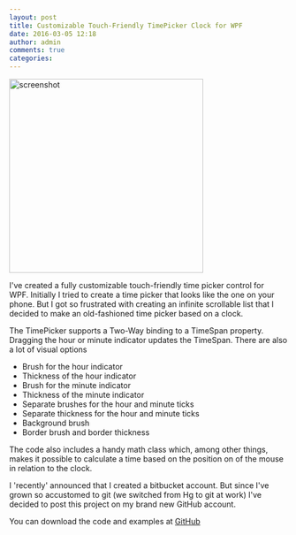 ```yaml
---
layout: post
title: Customizable Touch-Friendly TimePicker Clock for WPF
date: 2016-03-05 12:18
author: admin
comments: true
categories:
---
```

<img class="alignnone size-full wp-image-881" src="https://raw.githubusercontent.com/roy-t/TimePicker/master/screenshot.png" alt="screenshot" width="351" />

I've created a fully customizable touch-friendly time picker control for WPF. Initially I tried to create a time picker that looks like the one on your phone. But I got so frustrated with creating an infinite scrollable list that I decided to make an old-fashioned time picker based on a clock.

The TimePicker supports a Two-Way binding to a TimeSpan property. Dragging the hour or minute indicator updates the TimeSpan. There are also a lot of visual options

 - Brush for the hour indicator
 - Thickness of the hour indicator
 - Brush for the minute indicator
 - Thickness of the minute indicator
 - Separate brushes for the hour and minute ticks
 - Separate thickness for the hour and minute ticks
 - Background brush
 - Border brush and border thickness

The code also includes a handy math class which, among other things, makes it possible to calculate a time based on the position on of the mouse in relation to the clock.

I 'recently' announced that I created a bitbucket account. But since I've grown so accustomed to git (we switched from Hg to git at work) I've decided to post this project on my brand new GitHub account.

You can download the code and examples at <a href="https://github.com/roy-t/TimePicker">GitHub</a>


